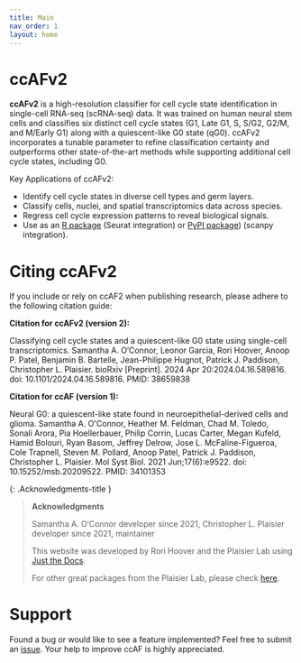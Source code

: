 ```yaml
---
title: Main
nav_order: 1
layout: home
---
```

# ccAFv2

**ccAFv2** is a high-resolution classifier for cell cycle state identification in single-cell RNA-seq (scRNA-seq) data. It was trained on human neural stem cells and classifies six distinct cell cycle states (G1, Late G1, S, S/G2, G2/M, and M/Early G1) along with a quiescent-like G0 state (qG0). ccAFv2 incorporates a tunable parameter to refine classification certainty and outperforms other state-of-the-art methods while supporting additional cell cycle states, including G0.

Key Applications of ccAFv2:
- Identify cell cycle states in diverse cell types and germ layers.
- Classify cells, nuclei, and spatial transcriptomics data across species.
- Regress cell cycle expression patterns to reveal biological signals.
- Use as an [R package](https://github.com/plaisier-lab/ccafv2_R) (Seurat integration) or [PyPI package](https://pypi.org/project/ccAF/)) (scanpy integration).

# Citing ccAFv2
If you include or rely on ccAF2 when publishing research, please adhere to the following citation guide:

**Citation for ccAFv2 (version 2):**

Classifying cell cycle states and a quiescent-like G0 state using single-cell transcriptomics. Samantha A. O‘Connor, Leonor Garcia, Rori Hoover, Anoop P. Patel, Benjamin B. Bartelle, Jean-Philippe Hugnot, Patrick J. Paddison, Christopher L. Plaisier. bioRxiv [Preprint]. 2024 Apr 20:2024.04.16.589816. doi: 10.1101/2024.04.16.589816. PMID: 38659838

**Citation for ccAF (version 1):**

Neural G0: a quiescent-like state found in neuroepithelial-derived cells and glioma. Samantha A. O'Connor, Heather M. Feldman, Chad M. Toledo, Sonali Arora, Pia Hoellerbauer, Philip Corrin, Lucas Carter, Megan Kufeld, Hamid Bolouri, Ryan Basom, Jeffrey Delrow, Jose L. McFaline-Figueroa, Cole Trapnell, Steven M. Pollard, Anoop Patel, Patrick J. Paddison, Christopher L. Plaisier. Mol Syst Biol. 2021 Jun;17(6):e9522. doi: 10.15252/msb.20209522. PMID: 34101353

{: .Acknowledgments-title }
>**Acknowledgments**
>
>Samantha A. O‘Connor developer since 2021, Christopher L. Plaisier developer since 2021, maintainer 
>
>This website was developed by Rori Hoover and the Plaisier Lab using [Just the Docs](https://github.com/just-the-docs/just-the-docs).
>
> For other great packages from the Plaisier Lab, please check [here](https://github.com/plaisier-lab).

# Support 
Found a bug or would like to see a feature implemented? Feel free to submit an [issue](https://github.com/plaisier-lab/ccAFv2_R/issues/new). Your help to improve ccAF is highly appreciated. 



